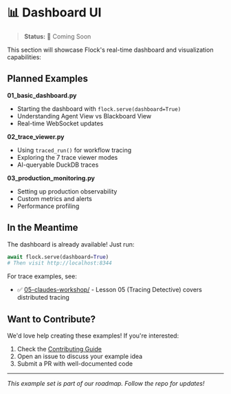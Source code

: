 # 📊 Dashboard UI

> **Status:** 🚧 Coming Soon

This section will showcase Flock's real-time dashboard and visualization capabilities:

## Planned Examples

**01_basic_dashboard.py**
- Starting the dashboard with `flock.serve(dashboard=True)`
- Understanding Agent View vs Blackboard View
- Real-time WebSocket updates

**02_trace_viewer.py**
- Using `traced_run()` for workflow tracing
- Exploring the 7 trace viewer modes
- AI-queryable DuckDB traces

**03_production_monitoring.py**
- Setting up production observability
- Custom metrics and alerts
- Performance profiling

## In the Meantime

The dashboard is already available! Just run:
```python
await flock.serve(dashboard=True)
# Then visit http://localhost:8344
```

For trace examples, see:
- ✅ [05-claudes-workshop/](../05-claudes-workshop/) - Lesson 05 (Tracing Detective) covers distributed tracing

## Want to Contribute?

We'd love help creating these examples! If you're interested:
1. Check the [Contributing Guide](../../CONTRIBUTING.md)
2. Open an issue to discuss your example idea
3. Submit a PR with well-documented code

---

*This example set is part of our roadmap. Follow the repo for updates!*
